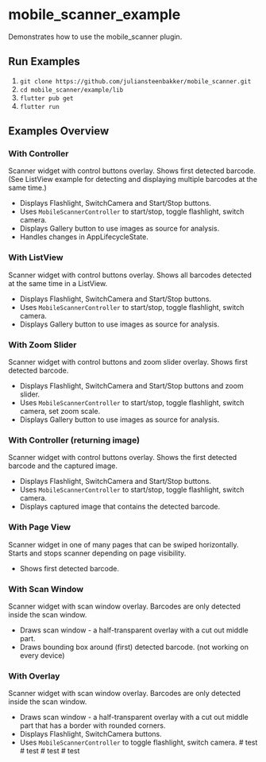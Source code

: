 # mobile_scanner_example

Demonstrates how to use the mobile_scanner plugin.

## Run Examples

1. `git clone https://github.com/juliansteenbakker/mobile_scanner.git`
2. `cd mobile_scanner/example/lib`
3. `flutter pub get`
4. `flutter run`

## Examples Overview

### With Controller

Scanner widget with control buttons overlay. Shows first detected barcode.
(See ListView example for detecting and displaying multiple barcodes at the same time.)

* Displays Flashlight, SwitchCamera and Start/Stop buttons.
* Uses `MobileScannerController` to start/stop, toggle flashlight, switch camera.
* Displays Gallery button to use images as source for analysis.
* Handles changes in AppLifecycleState.

### With ListView

Scanner widget with control buttons overlay. Shows all barcodes detected at the same time in a ListView.

* Displays Flashlight, SwitchCamera and Start/Stop buttons.
* Uses `MobileScannerController` to start/stop, toggle flashlight, switch camera.
* Displays Gallery button to use images as source for analysis.

### With Zoom Slider

Scanner widget with control buttons and zoom slider overlay. Shows first detected barcode.

* Displays Flashlight, SwitchCamera and Start/Stop buttons and zoom slider.
* Uses `MobileScannerController` to start/stop, toggle flashlight, switch camera, set zoom scale.
* Displays Gallery button to use images as source for analysis.

### With Controller (returning image)

Scanner widget with control buttons overlay. Shows the first detected barcode and the captured image.

* Displays Flashlight, SwitchCamera and Start/Stop buttons.
* Uses `MobileScannerController` to start/stop, toggle flashlight, switch camera.
* Displays captured image that contains the detected barcode.

### With Page View

Scanner widget in one of many pages that can be swiped horizontally. Starts and stops scanner depending on page visibility.

* Shows first detected barcode.

### With Scan Window

Scanner widget with scan window overlay. Barcodes are only detected inside the scan window.

* Draws scan window - a half-transparent overlay with a cut out middle part.
* Draws bounding box around (first) detected barcode. (not working on every device)

### With Overlay

Scanner widget with scan window overlay. Barcodes are only detected inside the scan window.

* Draws scan window - a half-transparent overlay with a cut out middle part that has a border with rounded corners.
* Displays Flashlight, SwitchCamera buttons.
* Uses `MobileScannerController` to toggle flashlight, switch camera.
#   t e s t  
 #   t e s t  
 #   t e s t  
 #   t e s t  
 